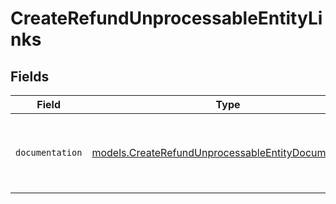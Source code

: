# CreateRefundUnprocessableEntityLinks


## Fields

| Field                                                                                                            | Type                                                                                                             | Required                                                                                                         | Description                                                                                                      |
| ---------------------------------------------------------------------------------------------------------------- | ---------------------------------------------------------------------------------------------------------------- | ---------------------------------------------------------------------------------------------------------------- | ---------------------------------------------------------------------------------------------------------------- |
| `documentation`                                                                                                  | [models.CreateRefundUnprocessableEntityDocumentation](../models/createrefundunprocessableentitydocumentation.md) | :heavy_check_mark:                                                                                               | The URL to the generic Mollie API error handling guide.                                                          |